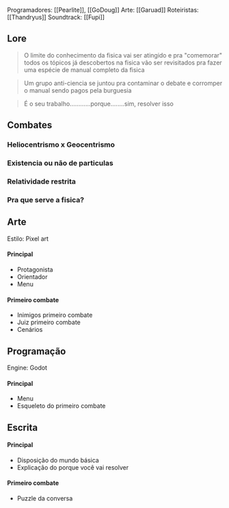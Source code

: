 Programadores: [[Pearlite]], [[GoDoug]]
Arte: [[Garuad]]
Roteiristas: [[Thandryus]]
Soundtrack: [[Fupi]]

## Lore
> O limite do conhecimento da fisica vai ser atingido e pra "comemorar" todos os tópicos já descobertos na fisica vão ser revisitados pra fazer uma espécie de manual completo da fisica

> Um grupo anti-ciencia se juntou pra contaminar o debate  e corromper o manual sendo pagos pela burguesia

> É o seu trabalho............porque........sim, resolver isso


## Combates

### Heliocentrismo x Geocentrismo
### Existencia ou não de particulas
### Relatividade restrita
### Pra que serve a fisica?



## Arte
Estilo: Pixel art
#### Principal 
- Protagonista
- Orientador
- Menu
#### Primeiro combate
- Inimigos primeiro combate
- Juiz primeiro combate
- Cenários


## Programação
Engine: Godot
#### Principal
- Menu
- Esqueleto do primeiro combate

## Escrita 
#### Principal
- Disposição do mundo básica
- Explicação do porque você vai resolver
#### Primeiro combate
- Puzzle da conversa
